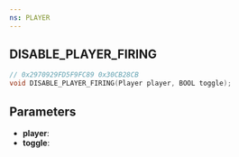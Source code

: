 ```yaml
---
ns: PLAYER
---
```

## DISABLE_PLAYER_FIRING

```c
// 0x2970929FD5F9FC89 0x30CB28CB
void DISABLE_PLAYER_FIRING(Player player, BOOL toggle);
```

## Parameters
* **player**:
* **toggle**:
